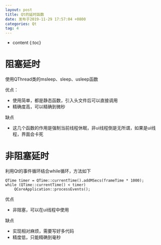 ```yaml
---
layout: post
title: Qt的延时函数
date: 发布于2019-11-29 17:57:04 +0800
categories: Qt
tag: 4
---
```


* content
{:toc}

# 阻塞延时

使用QThread类的msleep、sleep、usleep函数  
<!-- more -->

优点：

  * 使用简单，都是静态函数，引入头文件后可以直接调用
  * 精确度高，可以精确到微秒

缺点

  * 这几个函数的作用是强制当前线程休眠，非ui线程倒是无所谓，如果是ui线程，界面会卡死

# 非阻塞延时

利用Qt的事件循环结合while循环，方法如下

    
    
    QTime timer = QTime::currentTime().addMSecs(frameTime * 1000);
    while (QTime::currentTime() < timer)
    	QCoreApplication::processEvents();
    

优点

  * 非阻塞，可以在ui线程中使用

缺点

  * 实现相对麻烦，需要写好多代码
  * 精度低，只能精确到毫秒

